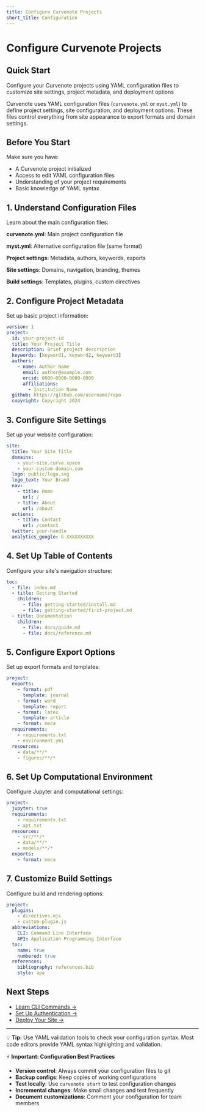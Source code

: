 ```yaml
---
title: Configure Curvenote Projects
short_title: Configuration
---
```


# Configure Curvenote Projects

## Quick Start
Configure your Curvenote projects using YAML configuration files to customize site settings, project metadata, and deployment options

Curvenote uses YAML configuration files (`curvenote.yml` or `myst.yml`) to define project settings, site configuration, and deployment options. These files control everything from site appearance to export formats and domain settings.

## Before You Start

Make sure you have:
- A Curvenote project initialized
- Access to edit YAML configuration files
- Understanding of your project requirements
- Basic knowledge of YAML syntax

## 1. Understand Configuration Files

Learn about the main configuration files:

**curvenote.yml**: Main project configuration file

**myst.yml**: Alternative configuration file (same format)

**Project settings**: Metadata, authors, keywords, exports

**Site settings**: Domains, navigation, branding, themes

**Build settings**: Templates, plugins, custom directives

## 2. Configure Project Metadata

Set up basic project information:

```yaml
version: 1
project:
  id: your-project-id
  title: Your Project Title
  description: Brief project description
  keywords: [keyword1, keyword2, keyword3]
  authors:
    - name: Author Name
      email: author@example.com
      orcid: 0000-0000-0000-0000
      affiliations:
        - Institution Name
  github: https://github.com/username/repo
  copyright: Copyright 2024
```

## 3. Configure Site Settings

Set up your website configuration:

```yaml
site:
  title: Your Site Title
  domains:
    - your-site.curve.space
    - your-custom-domain.com
  logo: public/logo.svg
  logo_text: Your Brand
  nav:
    - title: Home
      url: /
    - title: About
      url: /about
  actions:
    - title: Contact
      url: /contact
  twitter: your-handle
  analytics_google: G-XXXXXXXXXX
```

## 4. Set Up Table of Contents

Configure your site's navigation structure:

```yaml
toc:
  - file: index.md
  - title: Getting Started
    children:
      - file: getting-started/install.md
      - file: getting-started/first-project.md
  - title: Documentation
    children:
      - file: docs/guide.md
      - file: docs/reference.md
```

## 5. Configure Export Options

Set up export formats and templates:

```yaml
project:
  exports:
    - format: pdf
      template: journal
    - format: word
      template: report
    - format: latex
      template: article
    - format: meca
  requirements:
    - requirements.txt
    - environment.yml
  resources:
    - data/**/*
    - figures/**/*
```

## 6. Set Up Computational Environment

Configure Jupyter and computational settings:

```yaml
project:
  jupyter: true
  requirements:
    - requirements.txt
    - apt.txt
  resources:
    - src/**/*
    - data/**/*
    - models/**/*
  exports:
    - format: meca
```

## 7. Customize Build Settings

Configure build and rendering options:

```yaml
project:
  plugins:
    - directives.mjs
    - custom-plugin.js
  abbreviations:
    CLI: Command Line Interface
    API: Application Programming Interface
  toc:
    name: true
    numbered: true
  references:
    bibliography: references.bib
    style: apa
```

## Next Steps

- [Learn CLI Commands →](./commands.md)
- [Set Up Authentication →](./authentication.md)
- [Deploy Your Site →](./deployment.md)

---

💡 **Tip:** Use YAML validation tools to check your configuration syntax. Most code editors provide YAML syntax highlighting and validation.

⚡ **Important: Configuration Best Practices**

- **Version control**: Always commit your configuration files to git
- **Backup configs**: Keep copies of working configurations
- **Test locally**: Use `curvenote start` to test configuration changes
- **Incremental changes**: Make small changes and test frequently
- **Document customizations**: Comment your configuration for team members
